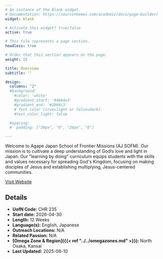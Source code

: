 ```yaml
---
# An instance of the Blank widget.
# Documentation: https://sourcethemes.com/academic/docs/page-builder/
widget: blank

# Activate this widget? true/false
active: true

# This file represents a page section.
headless: true

# Order that this section appears on the page.
weight: 15

title: Overview
subtitle: ''

design:
  columns: "2"
  #background:
    #color: 'white'
    #gradient_start: '#4bb4e3'
    #gradient_end: '#2b94c3'
    # Text color (true=light or false=dark).
    #text_color_light: false

  #spacing:
  #  padding: ["20px", "0", "20px", "0"]

---
```


Welcome to Agape Japan School of Frontier Missions (AJ SOFM). Our mission is to cultivate a deep understanding of God!s love and light in Japan. Our "learning by doing" curriculum equips students with the skills and values necessary for spreading God's Kingdom, focusing on making disciples of Jesus and establishing multiplying, Jesus-centered communities.

[Visit Website](https://www.ywamtakatsuki.org/school-of-frontier-missions)

## Details

* **UofN Code:** CHR 235
* **Start date:** 2026-04-30
* **Length:** 12 Weeks
* **Language(s):** English, Japanese
* **Outreach Locations:** N/A
* **Related Passion:** N/A
* **[Omega Zone & Region]({{< ref "../../omegazones.md" >}}):** North Osaka, Kansai
* **Last Updated:** 2025-06-10
